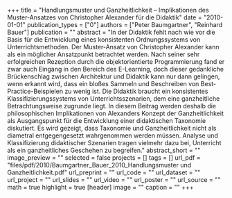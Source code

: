 +++
title = "Handlungsmuster und Ganzheitlichkeit – Implikationen des Muster-Ansatzes von Christopher Alexander für die Didaktik"
date = "2010-01-01"
publication_types = ["0"]
authors = ["Peter Baumgartner", "Reinhard Bauer"]
publication = ""
abstract = "In der Didaktik fehlt nach wie vor die Basis für die Entwicklung eines konsistenten Ordnungssystems von Unterrichtsmethoden. Der Muster-Ansatz von Christopher Alexander kann als ein möglicher Ansatzpunkt betrachtet werden. Nach seiner sehr erfolgreichen Rezeption durch die objektorientierte Programmierung fand er zwar auch Eingang in den Bereich des E-Learning, doch dieser gedankliche Brückenschlag zwischen Architektur und Didaktik kann nur dann gelingen, wenn erkannt wird, dass ein bloßes Sammeln und Beschreiben von Best-Practice-Beispielen zu wenig ist. Die Didaktik braucht ein konsistentes Klassifizierungssystems von Unterrichtsszenarien, dem eine ganzheitliche Betrachtungsweise zugrunde liegt. In diesem Beitrag werden deshalb die philosophischen Implikationen von Alexanders Konzept der Ganzheitlichkeit als Ausgangspunkt für die Entwicklung einer didaktischen Taxonomie diskutiert. Es wird gezeigt, dass Taxonomie und Ganzheitlichkeit nicht als diametral entgegengesetzt wahrgenommen werden müssen. Analyse und Klassifizierung didaktischer Szenarien tragen vielmehr dazu bei, Unterricht als ein ganzheitliches Geschehen zu begreifen."
abstract_short = ""
image_preview = ""
selected = false
projects = []
tags = []
url_pdf = "files/pdf/2010/Baumgartner_Bauer_2010_Handlungsmuster und Ganzheitlichkeit.pdf"
url_preprint = ""
url_code = ""
url_dataset = ""
url_project = ""
url_slides = ""
url_video = ""
url_poster = ""
url_source = ""
math = true
highlight = true
[header]
image = ""
caption = ""
+++
